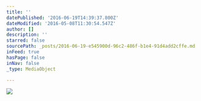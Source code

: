 ```yaml
---
title: ''
datePublished: '2016-06-19T14:39:37.800Z'
dateModified: '2016-05-08T11:30:54.547Z'
author: []
description: ''
starred: false
sourcePath: _posts/2016-06-19-e545900d-96c2-486f-b1e4-91d4add2cffe.md
inFeed: true
hasPage: false
inNav: false
_type: MediaObject

---
```

![](https://the-grid-user-content.s3-us-west-2.amazonaws.com/2745174c-b5e7-48d0-9660-26b188306dd1.jpg)